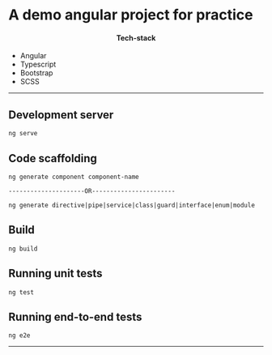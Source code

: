 # A demo angular project for practice

<h4 align="center">Tech-stack</h4>

- Angular
- Typescript
- Bootstrap
- SCSS

---

## Development server

```
ng serve
```

## Code scaffolding

```
ng generate component component-name

---------------------OR-----------------------

ng generate directive|pipe|service|class|guard|interface|enum|module
```

## Build

```
ng build
```

## Running unit tests

```
ng test
```

## Running end-to-end tests

```
ng e2e
```

---
